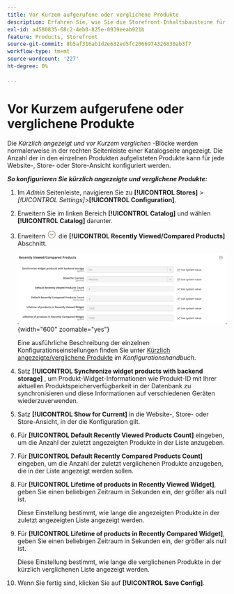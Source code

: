 ```yaml
---
title: Vor Kurzem aufgerufene oder verglichene Produkte
description: Erfahren Sie, wie Sie die Storefront-Inhaltsbausteine für kürzlich angezeigte und verglichene Produkte konfigurieren.
exl-id: a4580835-68c2-4eb0-825e-0939eeab921b
feature: Products, Storefront
source-git-commit: 8b5af316ab1d2e632ed5fc2066974326830ab3f7
workflow-type: tm+mt
source-wordcount: '227'
ht-degree: 0%

---
```


# Vor Kurzem aufgerufene oder verglichene Produkte

Die _Kürzlich angezeigt und vor Kurzem verglichen_ -Blöcke werden normalerweise in der rechten Seitenleiste einer Katalogseite angezeigt. Die Anzahl der in den einzelnen Produkten aufgelisteten Produkte kann für jede Website-, Store- oder Store-Ansicht konfiguriert werden.

**_So konfigurieren Sie kürzlich angezeigte und verglichene Produkte:_**

1. Im _Admin_ Seitenleiste, navigieren Sie zu **[!UICONTROL Stores]** > _[!UICONTROL Settings]_>**[!UICONTROL Configuration]**.

1. Erweitern Sie im linken Bereich **[!UICONTROL Catalog]** und wählen **[!UICONTROL Catalog]** darunter.

1. Erweitern ![Erweiterungsauswahl](../assets/icon-display-expand.png) die **[!UICONTROL Recently Viewed/Compared Products]** Abschnitt.

   ![Katalogkonfiguration - kürzlich angezeigte/verglichene Produkte](../configuration-reference/catalog/assets/catalog-recently-viewed-and-compared-products.png){width="600" zoomable="yes"}

   Eine ausführliche Beschreibung der einzelnen Konfigurationseinstellungen finden Sie unter [Kürzlich angezeigte/verglichene Produkte](../configuration-reference/catalog/catalog.md#recently-viewedcompared-products) im _Konfigurationshandbuch_.

1. Satz **[!UICONTROL Synchronize widget products with backend storage]** , um Produkt-Widget-Informationen wie Produkt-ID mit Ihrer aktuellen Produktspeicherverfügbarkeit in der Datenbank zu synchronisieren und diese Informationen auf verschiedenen Geräten wiederzuverwenden.

1. Satz **[!UICONTROL Show for Current]** in die Website-, Store- oder Store-Ansicht, in der die Konfiguration gilt.

1. Für **[!UICONTROL Default Recently Viewed Products Count]** eingeben, um die Anzahl der zuletzt angezeigten Produkte in der Liste anzugeben.

1. Für **[!UICONTROL Default Recently Compared Products Count]** eingeben, um die Anzahl der zuletzt verglichenen Produkte anzugeben, die in der Liste angezeigt werden sollen.

1. Für **[!UICONTROL Lifetime of products in Recently Viewed Widget]**, geben Sie einen beliebigen Zeitraum in Sekunden ein, der größer als null ist.

   Diese Einstellung bestimmt, wie lange die angezeigten Produkte in der zuletzt angezeigten Liste angezeigt werden.

1. Für **[!UICONTROL Lifetime of products in Recently Compared Widget]**, geben Sie einen beliebigen Zeitraum in Sekunden ein, der größer als null ist.

   Diese Einstellung bestimmt, wie lange die verglichenen Produkte in der kürzlich verglichenen Liste angezeigt werden.

1. Wenn Sie fertig sind, klicken Sie auf **[!UICONTROL Save Config]**.

